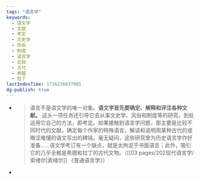 ```yaml
---
tags: "语言学"
keywords:
  - 语文学
  - 文献
  - 考定
  - 文史学
  - 风俗
  - 制度
  - 语言学
  - 比较
  - 古代
  - 希腊
  - 拉丁
lastIndexTime: 1736236037085
dg-publish: true
---
```

- > 语言不是语文学的唯一对象。**语文学首先要确定、解释和评注各种文献。** 这头一项任务还引导它去从事文史学、风俗和制度等的研究，到处运用它自己的方法，即考定。如果接触到语言学问题，那主要是比较不同时代的文献，确定每个作家的特殊语言，解读和说明用某种古代的或晦涩难懂的语文写出的碑铭。毫无疑问，这些研究曾为历史语言学作好准备……语文学考订有一个缺点，就是太拘泥于书面语言；此外，吸引它的几乎全都是希腊和拉丁的古代文物。（[[03 pages/202现代语言学/索绪尔\|索绪尔]] 《普通语言学》）​
-